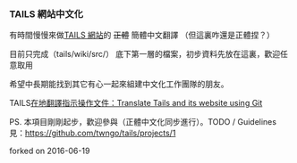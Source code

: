 ### TAILS 網站中文化

有時間慢慢來做[TAILS 網站](https://tails.boum.org/)的 ~~正體~~ 簡體中文翻譯 （但這裏咋還是正體捏？）

目前只完成（tails/wiki/src/） 底下第一層的檔案，初步資料先放在這裏，歡迎任意取用

希望中長期能找到其它有心一起來組建中文化工作團隊的朋友。

TAILS[在地翻譯指示操作文件：Translate Tails and its website using Git](https://tails.boum.org/contribute/how/translate/with_Git/)

PS. 本項目剛剛起步，歡迎參與（正體中文化同步進行）。TODO / Guidelines 見：https://github.com/twngo/tails/projects/1


forked on 2016-06-19
